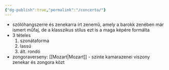 ```yaml
---
{"dg-publish":true,"permalink":"/concerto/"}
---
```


- szólóhangszerre és zenekarra írt zenemű, amely a barokk zenében már ismert műfaj, de a klasszikus stílus ezt is a maga képére formálta
- 3 tételes
	1. szonátaforma
	2. lassú
	3. ált. rondó
- zongoraverseny: [[Mozart\|Mozart]] - szinte kamarazenei viszony zenekar és zongora közt
